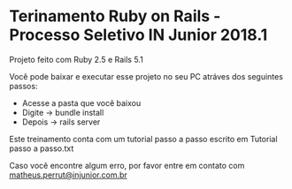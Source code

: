 # Terinamento Ruby on Rails - Processo Seletivo IN Junior 2018.1

Projeto feito com Ruby 2.5 e Rails 5.1

Você pode baixar e executar esse projeto no seu PC atráves dos seguintes passos:

* Acesse a pasta que você baixou
* Digite -> bundle install
* Depois -> rails server

Este treinamento conta com um tutorial passo a passo escrito em Tutorial passo a passo.txt

Caso você encontre algum erro, por favor entre em contato com matheus.perrut@injunior.com.br
